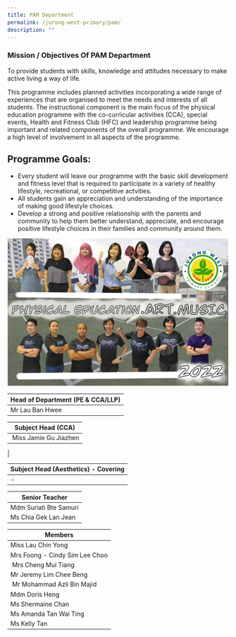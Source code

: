 ```yaml
---
title: PAM Department
permalink: /jurong-west-primary/pam/
description: ""
---
```


### Mission / Objectives Of PAM Department

To provide students with skills, knowledge and attitudes necessary to make active living a way of life.  
  
This programme includes planned activities incorporating a wide range of experiences that are organised to meet the needs and interests of all students. The instructional component is the main focus of the physical education programme with the co-curricular activities (CCA), special events, Health and Fitness Club (HFC) and leadership programme being important and related components of the overall programme. We encourage a high level of involvement in all aspects of the programme.  

Programme Goals:
----------------

*   Every student will leave our programme with the basic skill development and fitness level that is required to participate in a variety of healthy lifestyle, recreational, or competitive actvities.
*   All students gain an appreciation and understanding of the importance of making good lifestyle choices.
*   Develop a strong and positive relationship with the parents and community to help them better understand, appreciate, and encourage positive lifestyle choices in their families and community around them.

![PAM](/images/PAM2022.jpg)


| Head of Department (PE & CCA/LLP) |
| --- |
| Mr Lau Ban Hwee |

  

| Subject Head (CCA) |
| --- |
|  Miss Jamie Gu Jiazhen  
 |

  

| Subject Head (Aesthetics) - Covering |
| --- |
| \- |

| Senior Teacher |
| --- |
| Mdm Suriati Bte Samuri  
| Ms Chia Gek Lan Jean  

| Members |
| --- |
| Miss Lau Chin Yong  
| Mrs Foong - Cindy Sim Lee Choo  
| Mrs Cheng Mui Tiang  
| Mr Jeremy Lim Chee Beng
| Mr Mohammad Azli Bin Majid  
| Mdm Doris Heng
| Ms Shermaine Chan  
| Ms Amanda Tan Wai Ting
| Ms Kelly Tan